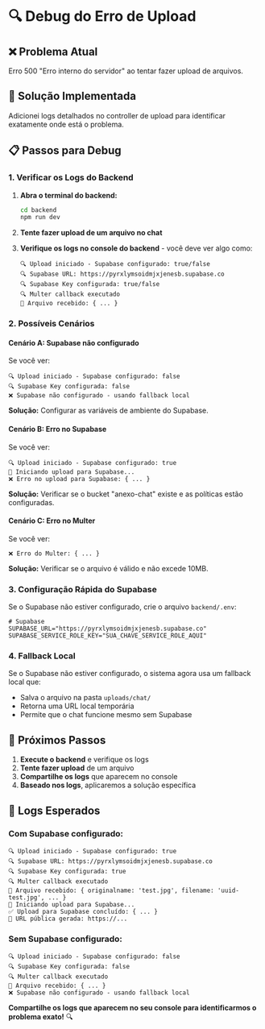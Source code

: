 # 🔍 Debug do Erro de Upload

## ❌ **Problema Atual**
Erro 500 "Erro interno do servidor" ao tentar fazer upload de arquivos.

## 🔧 **Solução Implementada**

Adicionei logs detalhados no controller de upload para identificar exatamente onde está o problema.

## 📋 **Passos para Debug**

### **1. Verificar os Logs do Backend**

1. **Abra o terminal do backend:**
   ```bash
   cd backend
   npm run dev
   ```

2. **Tente fazer upload de um arquivo no chat**

3. **Verifique os logs no console do backend** - você deve ver algo como:
   ```
   🔍 Upload iniciado - Supabase configurado: true/false
   🔍 Supabase URL: https://pyrxlymsoidmjxjenesb.supabase.co
   🔍 Supabase Key configurada: true/false
   🔍 Multer callback executado
   📎 Arquivo recebido: { ... }
   ```

### **2. Possíveis Cenários**

#### **Cenário A: Supabase não configurado**
Se você ver:
```
🔍 Upload iniciado - Supabase configurado: false
🔍 Supabase Key configurada: false
❌ Supabase não configurado - usando fallback local
```

**Solução:** Configurar as variáveis de ambiente do Supabase.

#### **Cenário B: Erro no Supabase**
Se você ver:
```
🔍 Upload iniciado - Supabase configurado: true
📎 Iniciando upload para Supabase...
❌ Erro no upload para Supabase: { ... }
```

**Solução:** Verificar se o bucket "anexo-chat" existe e as políticas estão configuradas.

#### **Cenário C: Erro no Multer**
Se você ver:
```
❌ Erro do Multer: { ... }
```

**Solução:** Verificar se o arquivo é válido e não excede 10MB.

### **3. Configuração Rápida do Supabase**

Se o Supabase não estiver configurado, crie o arquivo `backend/.env`:

```env
# Supabase
SUPABASE_URL="https://pyrxlymsoidmjxjenesb.supabase.co"
SUPABASE_SERVICE_ROLE_KEY="SUA_CHAVE_SERVICE_ROLE_AQUI"
```

### **4. Fallback Local**

Se o Supabase não estiver configurado, o sistema agora usa um fallback local que:
- Salva o arquivo na pasta `uploads/chat/`
- Retorna uma URL local temporária
- Permite que o chat funcione mesmo sem Supabase

## 🎯 **Próximos Passos**

1. **Execute o backend** e verifique os logs
2. **Tente fazer upload** de um arquivo
3. **Compartilhe os logs** que aparecem no console
4. **Baseado nos logs**, aplicaremos a solução específica

## 📝 **Logs Esperados**

### **Com Supabase configurado:**
```
🔍 Upload iniciado - Supabase configurado: true
🔍 Supabase URL: https://pyrxlymsoidmjxjenesb.supabase.co
🔍 Supabase Key configurada: true
🔍 Multer callback executado
📎 Arquivo recebido: { originalname: 'test.jpg', filename: 'uuid-test.jpg', ... }
📎 Iniciando upload para Supabase...
✅ Upload para Supabase concluído: { ... }
🔗 URL pública gerada: https://...
```

### **Sem Supabase configurado:**
```
🔍 Upload iniciado - Supabase configurado: false
🔍 Supabase Key configurada: false
🔍 Multer callback executado
📎 Arquivo recebido: { ... }
❌ Supabase não configurado - usando fallback local
```

**Compartilhe os logs que aparecem no seu console para identificarmos o problema exato!** 🔍

